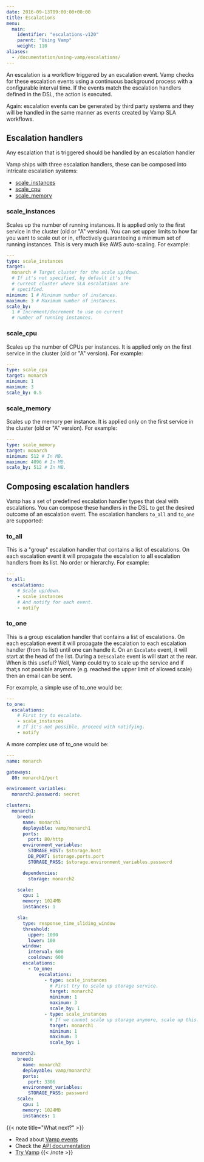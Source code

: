 ```yaml
---
date: 2016-09-13T09:00:00+00:00
title: Escalations
menu:
  main:
    identifier: "escalations-v120"
    parent: "Using Vamp"
    weight: 110
aliases:
  - /documentation/using-vamp/escalations/
---
```


An escalation is a workflow triggered by an escalation event. Vamp checks for these escalation events using a continuous background process with a configurable interval time. If the events match the escalation handlers defined in the DSL, the action is executed.

Again: escalation events can be generated by third party systems and they will be handled in the same manner as events created by Vamp SLA workflows.

## Escalation handlers

Any escalation that is triggered should be handled by an escalation handler

Vamp ships with three escalation handlers, these can be composed into intricate escalation systems:

- [scale_instances](/documentation/using-vamp/v1.2.0/escalations/#scale-instances)
- [scale_cpu](/documentation/using-vamp/v1.2.0/escalations/#scale-cpu)
- [scale_memory](/documentation/using-vamp/v1.2.0/escalations/#scale-memory)

### scale_instances

Scales up the number of running instances. It is applied only to the first service in the cluster (old or "A" version). You can set upper limits to how far you want to scale out or in, effectively guaranteeing a minimum set of running instances. This is very much like AWS auto-scaling. For example:

```yaml
---
type: scale_instances
target:
  monarch # Target cluster for the scale up/down.
  # If it's not specified, by default it's the
  # current cluster where SLA escalations are
  # specified.
minimum: 1 # Minimum number of instances.
maximum: 3 # Maximum number of instances.
scale_by:
  1 # Increment/decrement to use on current
  # number of running instances.
```

### scale_cpu

Scales up the number of CPUs per instances. It is applied only on the first service in the cluster (old or "A" version). For example:

```yaml
---
type: scale_cpu
target: monarch
minimum: 1
maximum: 3
scale_by: 0.5
```

### scale_memory

Scales up the memory per instance. It is applied only on the first service in the cluster (old or "A" version). For example:

```yaml
---
type: scale_memory
target: monarch
minimum: 512 # In MB.
maximum: 4096 # In MB.
scale_by: 512 # In MB.
```

## Composing escalation handlers

Vamp has a set of predefined escalation handler types that deal with escalations. You can compose these handlers in the DSL to get the desired outcome of an escalation event. The escalation handlers `to_all` and `to_one` are supported:

### to_all

This is a "group" escalation handler that contains a list of escalations. On each escalation event it will propagate the escalation to **all** escalation handlers from its list. No order or hierarchy. For example:

```yaml
---
to_all:
  escalations:
    # Scale up/down.
    - scale_instances
    # And notify for each event.
    - notify
```

### to_one

This is a group escalation handler that contains a list of escalations. On each escalation event it will propagate the escalation to each escalation handler (from its list) until one can handle it. On an `Escalate` event, it will start at the head of the list. During a `DeEscalate` event is will start at the rear.
When is this useful? Well, Vamp could try to scale up the service and if that;s not possible anymore (e.g. reached the upper limit of allowed scale) then an email can be sent.

For example, a simple use of to_one would be:

```yaml
---
to_one:
  escalations:
    # First try to escalate.
    - scale_instances
    # If it's not possible, proceed with notifying.
    - notify
```

A more complex use of to_one would be:

```yaml
---
name: monarch

gateways:
  80: monarch1/port

environment_variables:
  monarch2.password: secret

clusters:
  monarch1:
    breed:
      name: monarch1
      deployable: vamp/monarch1
      ports:
        port: 80/http
      environment_variables:
        STORAGE_HOST: $storage.host
        DB_PORT: $storage.ports.port
        STORAGE_PASS: $storage.environment_variables.password

      dependencies:
        storage: monarch2

    scale:
      cpu: 1
      memory: 1024MB
      instances: 1

    sla:
      type: response_time_sliding_window
      threshold:
        upper: 1000
        lower: 100
      window:
        interval: 600
        cooldown: 600
      escalations:
        - to_one:
            escalations:
              - type: scale_instances
                # First try to scale up storage service.
                target: monarch2
                minimum: 1
                maximum: 3
                scale_by: 1
              - type: scale_instances
                # If we cannot scale up storage anymore, scale up this.
                target: monarch1
                minimum: 1
                maximum: 3
                scale_by: 1

  monarch2:
    breed:
      name: monarch2
      deployable: vamp/monarch2
      ports:
        port: 3306
      environment_variables:
        STORAGE_PASS: password
    scale:
      cpu: 1
      memory: 1024MB
      instances: 1
```

{{< note title="What next?" >}}

- Read about [Vamp events](/documentation/using-vamp/v1.2.0/events/)
- Check the [API documentation](/documentation/api/api-reference)
- [Try Vamp](/documentation/installation/hello-world)
  {{< /note >}}
